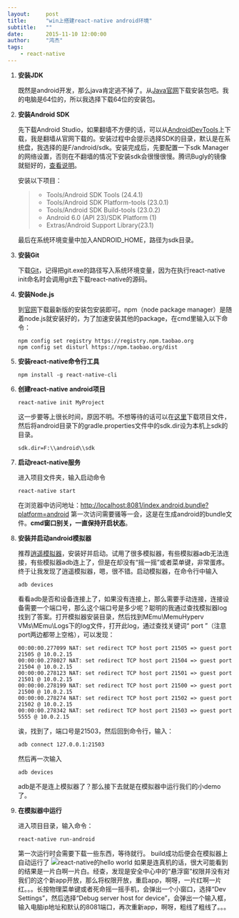 ```yaml
---
layout:     post
title:      "win上搭建react-native android环境"
subtitle:   ""
date:       2015-11-10 12:00:00
author:     "鸿杰"
tags:
    - react-native
---
```


1. **安装JDK**

	既然是android开发，那么java肯定逃不掉了。从[Java官网](http://www.oracle.com/technetwork/java/javase/downloads/index-jsp-138363.html)下载安装包吧。我的电脑是64位的，所以我选择下载64位的安装包。

2. **安装Android SDK**

	先下载Android Studio，如果翻墙不方便的话，可以从[AndroidDevTools](http://androiddevtools.cn/)上下载，我是翻墙从官网下载的。安装过程中会提示选择SDK的目录，默认是在系统盘，我选择的是F/android/sdk。安装完成后，先要配置一下sdk Manager的网络设置，否则在不翻墙的情况下安装sdk会很慢很慢。腾讯Bugly的镜像就挺好的，[查看说明](http://android-mirror.bugly.qq.com:8080/include/usage.html)。

	安装以下项目：

	> * Tools/Android SDK Tools (24.4.1)
	> * Tools/Android SDK Platform-tools (23.0.1)
	> * Tools/Android SDK Build-tools (23.0.2)
	> * Android 6.0 (API 23)/SDK Platform (1)
	> * Extras/Android Support Library(23.1)

	最后在系统环境变量中加入ANDROID_HOME，路径为sdk目录。

3. **安装Git**

	下载[Git](https://git-for-windows.github.io/)，记得把git.exe的路径写入系统环境变量，因为在执行react-native init命名时会调用git去下载react-native的源码。

4. **安装Node.js**

	到[官网](https://nodejs.org/)下载最新版的安装包安装即可。npm（node package manager）是随着node.js就安装好的，为了加速安装其他的package，在cmd里输入以下命令：

	```
	npm config set registry https://registry.npm.taobao.org
	npm config set disturl https://npm.taobao.org/dist
	```

5. **安装react-native命令行工具**

	```
	npm install -g react-native-cli
	```

6. **创建react-native android项目**

	```
	react-native init MyProject
	```
	这一步要等上很长时间，原因不明。不想等待的话可以在[这里](http://react-native.cn/bbs/post/35)下载项目文件，然后将android目录下的gradle.properties文件中的sdk.dir设为本机上sdk的目录。

	```
	sdk.dir=F:\\android\\sdk
	```

7. **启动react-native服务**

	进入项目文件夹，输入启动命令

	```
	react-native start
	```
	在浏览器中访问地址：<http://localhost:8081/index.android.bundle?platform=android>
	第一次访问需要骚等一会，这是在生成android的bundle文件。**cmd窗口别关，一直保持开启状态**。

8. **安装并启动android模拟器**

	推荐[逍遥模拟器](http://www.xyaz.cn/)，安装好并启动。试用了很多模拟器，有些模拟器adb无法连接，有些模拟器adb连上了，但是在却没有“摇一摇”或者菜单键，非常蛋疼。终于让我发现了逍遥模拟器，嗯，很不错。启动模拟器，在命令行中输入

	```
	adb devices
	```
	看看adb是否和设备连接上了，如果没有连接上，那么需要手动连接，连接设备需要一个端口号，那么这个端口号是多少呢？聪明的我通过查找模拟器log找到了答案。打开模拟器安装目录，然后找到MEmu\MemuHyperv VMs\MEmu\Logs下的log文件，打开此log，通过查找关键词“ port ”（注意port两边都带上空格），可以发现：

	```
	00:00:00.277099 NAT: set redirect TCP host port 21505 => guest port 21505 @ 10.0.2.15
	00:00:00.278027 NAT: set redirect TCP host port 21504 => guest port 21504 @ 10.0.2.15
	00:00:00.278123 NAT: set redirect TCP host port 21501 => guest port 21501 @ 10.0.2.15
	00:00:00.278199 NAT: set redirect TCP host port 21500 => guest port 21500 @ 10.0.2.15
	00:00:00.278274 NAT: set redirect TCP host port 21502 => guest port 21502 @ 10.0.2.15
	00:00:00.278342 NAT: set redirect TCP host port 21503 => guest port 5555 @ 10.0.2.15
	```
	诶，找到了，端口号是21503，然后回到命令行，输入：

	```
	adb connect 127.0.0.1:21503
	```
	然后再一次输入

	```
	adb devices
	```
	adb是不是连上模拟器了？那么接下去就是在模拟器中运行我们的小demo了。

9. **在模拟器中运行**

	进入项目目录，输入命令：

	```
	react-native run-android
	```
	第一次运行时会需要下载一些东西，等待就行。
	build成功后便会在模拟器上自动运行了
	![react-native的hello world](http://7u2qiz.com1.z0.glb.clouddn.com/QQ截图20151111131648.png)
	如果是连真机的话，很大可能看到的结果是一片白啊一片白。经查，发现是安全中心中的“悬浮窗”权限并没有对我们的这个新app开放，那么将权限开放，重启app，啊呀，一片红啊一片红。。。长按物理菜单键或者死命摇一摇手机，会弹出一个小窗口，选择“Dev Settings”，然后选择“Debug server host for device”，会弹出一个输入框，输入电脑ip地址和默认的8081端口，再次重新app，啊呀，粗线了粗线了。。。
